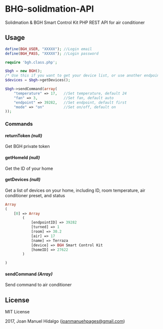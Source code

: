 # BHG-solidmation-API
Solidmation &amp; BGH Smart Control Kit PHP REST API for air conditioner

## Usage

```php
define(BGH_USER, "XXXXX"); //Login email
define(BGH_PASS, "XXXXX"); //Login password

require 'bgh.class.php';

$bgh = new BGH();
/* Use this if you want to get your device list, or use another endpointID instead of first */
$devices = $bgh->getDevices(); 

$bgh->sendCommand(array(
	"temperature" => 17,   //Set temperature, default 24
	"fan" => 3,            //Set fan, default auto
	"endpoint" => 39282,   //Set endpoint, default first
	"mode" => "on"         //Set on/off, default on
));
```

### Commands
#### returnToken _(null)_
Get BGH private token
#### getHomeId _(null)_
Get the ID of your home
#### getDevices _(null)_
Get a list of devices on your home, including ID, room temperature, air conditioner preset, and status
```php
Array
(
    [0] => Array
        (
            [endpointID] => 39282
            [turned] => 1
            [room] => 30.2
            [air] => 17
            [name] => Terraza
            [device] => BGH Smart Control Kit
            [homeID] => 27622
        )

)
```
#### sendCommand _(Array)_
Send command to air conditioner

## License

MIT License

2017, Joan Manuel Hidalgo (joanmanuehpages@gmail.com)
